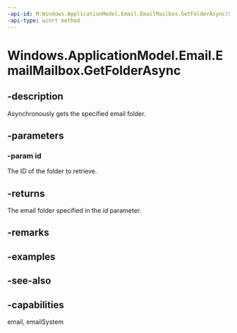 ```yaml
---
-api-id: M:Windows.ApplicationModel.Email.EmailMailbox.GetFolderAsync(System.String)
-api-type: winrt method
---
```


<!-- Method syntax
public Windows.Foundation.IAsyncOperation<Windows.ApplicationModel.Email.EmailFolder> GetFolderAsync(System.String id)
-->

# Windows.ApplicationModel.Email.EmailMailbox.GetFolderAsync

## -description
Asynchronously gets the specified email folder.

## -parameters
### -param id
The ID of the folder to retrieve.

## -returns
The email folder specified in the *id* parameter.

## -remarks

## -examples

## -see-also

## -capabilities
email, emailSystem
